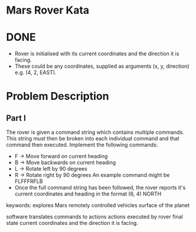 Mars Rover Kata
===============

# DONE
- Rover is initialised with its current coordinates and the direction it is facing.
- These could be any coordinates, supplied as arguments (x, y, direction) e.g. (4, 2, EAST).



# Problem Description















## Part I
The rover is given a command string which contains multiple commands. This string must then be
broken into each individual command and that command then executed. Implement the following
commands:
- F -> Move forward on current heading
- B -> Move backwards on current heading
- L -> Rotate left by 90 degrees
- R -> Rotate right by 90 degrees
An example command might be FLFFFRFLB
- Once the full command string has been followed, 
  the rover reports it's current coordinates and heading in the format (6, 4) NORTH





keywords:
explores Mars
remotely controlled vehicles
surface of the planet

software translates commands to actions
actions executed by rover
final state
current coordinates and the direction it is facing.


